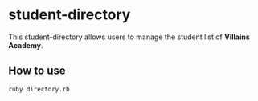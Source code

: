 # student-directory

This student-directory allows users to manage the student list of **Villains Academy**.

## How to use

```shell
ruby directory.rb
```


